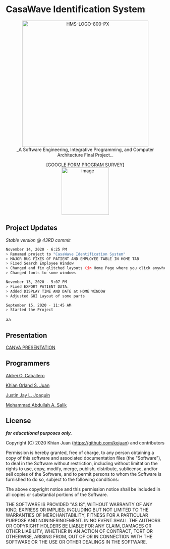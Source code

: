 # CasaWave Identification System

<p align="center">
<a href="https://ibb.co/2t6Cdfx"><img src="https://i.ibb.co/2t6Cdfx/HMS-LOGO-800-PX.png" alt="HMS-LOGO-800-PX" border="0" width="400" height="400"></a><br>
_A Software Engineering, Integrative Programming, and Computer Architecture Final Project._
</p>
<center>[GOOGLE FORM PROGRAM SURVEY]<br>
<a href="https://ibb.co/6sRBq8m"><img src="https://i.ibb.co/6sRBq8m/image.png" alt="image" border="0" width="150" height="150"></a>
</center>

## Project Updates
*Stable version @ 43RD commit*
```bash
November 14, 2020 - 6:25 PM
> Renamed project to "CasaWave Identification System"
> MAJOR BUG FIXES OF PATIENT AND EMPLOYEE TABLE IN HOME TAB
> Fixed Search Employee Window
> Changed and fix glitched layouts (in Home Page where you click anywhere on the table, the image does not replace but stack and make the window glitch)
> Changed fonts to some windows
```
```bash
November 13, 2020 - 5:07 PM
> Fixed EXPORT PATIENT DATA.
> Added DISPLAY TIME AND DATE at HOME WINDOW
> Adjusted GUI Layout of some parts
```
```bash
September 15, 2020 - 11:45 AM
> Started the Project
```
aa
## Presentation
[CANVA PRESENTATION](https://www.canva.com/design/DAENYg4r2i4/gh8HwKczfDc7Z0jyXq74Uw/view?utm_content=DAENYg4r2i4&utm_campaign=designshare&utm_medium=link&utm_source=sharebutton)

## Programmers
[Aldrei O. Caballero](https://www.facebook.com/aldreicaballero4)

[Khian Orland S. Juan](https://facebook.com/KhianJuan2000)

[Justin Jay L. Joaquin](https://www.facebook.com/fluffybluebunnnnny)

[Mohammad Abdullah A. Salik](https://www.facebook.com/whycooktherice)

## License
**_for educational purposes only._**

Copyright (C) 2020 Khian Juan (https://github.com/kojuan) and contributors

Permission is hereby granted, free of charge, to any person obtaining a copy of this software and associated documentation files (the "Software"), to deal in the Software without restriction, including without limitation the rights to use, copy, modify, merge, publish, distribute, sublicense, and/or sell copies of the Software, and to permit persons to whom the Software is furnished to do so, subject to the following conditions:

The above copyright notice and this permission notice shall be included in all copies or substantial portions of the Software.

THE SOFTWARE IS PROVIDED "AS IS", WITHOUT WARRANTY OF ANY KIND, EXPRESS OR IMPLIED, INCLUDING BUT NOT LIMITED TO THE WARRANTIES OF MERCHANTABILITY, FITNESS FOR A PARTICULAR PURPOSE AND NONINFRINGEMENT. IN NO EVENT SHALL THE AUTHORS OR COPYRIGHT HOLDERS BE LIABLE FOR ANY CLAIM, DAMAGES OR OTHER LIABILITY, WHETHER IN AN ACTION OF CONTRACT, TORT OR OTHERWISE, ARISING FROM, OUT OF OR IN CONNECTION WITH THE SOFTWARE OR THE USE OR OTHER DEALINGS IN THE SOFTWARE.

